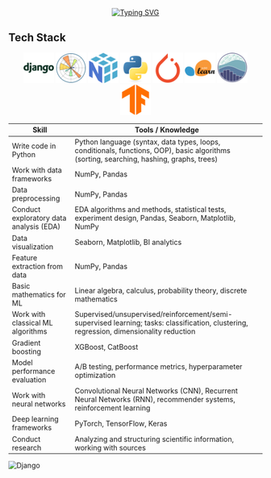 <div align="center">
  
  [![Typing SVG](https://readme-typing-svg.demolab.com?font=Fira+Code&size=25&pause=1000&width=750&lines=ML-engineer+%7C+Data+Scientist++%7C+Python+developer)](https://git.io/typing-svg)
</div>

## Tech Stack

<div align="center">
  <img src="images/django.svg" alt="Django" width="60" height="60"/>
  <img src="images/matplotlib.svg" alt="Matplotlib" width="60" height="60"/>
  <img src="images/numpy.svg" alt="NumPy" width="60" height="60"/>
  <img src="images/python.svg" alt="Python" width="60" height="60"/>
  <img src="images/pytorch.svg" alt="PyTorch" width="60" height="60"/>
  <img src="images/scikitlearn.svg" alt="scikitlearn" width="60" height="60"/>
  <img src="images/seaborn.svg" alt="Seaborn" width="60" height="60"/>
  <img src="images/tensorflow.svg" alt="TensorFlow" width="60" height="60"/>
</div>

| Skill | Tools / Knowledge |
|-------|-------------------|
| Write code in Python | Python language (syntax, data types, loops, conditionals, functions, OOP), basic algorithms (sorting, searching, hashing, graphs, trees) |
| Work with data frameworks | NumPy, Pandas |
| Data preprocessing | NumPy, Pandas |
| Conduct exploratory data analysis (EDA) | EDA algorithms and methods, statistical tests, experiment design, Pandas, Seaborn, Matplotlib, NumPy |
| Data visualization | Seaborn, Matplotlib, BI analytics |
| Feature extraction from data | NumPy, Pandas |
| Basic mathematics for ML | Linear algebra, calculus, probability theory, discrete mathematics |
| Work with classical ML algorithms | Supervised/unsupervised/reinforcement/semi-supervised learning; tasks: classification, clustering, regression, dimensionality reduction |
| Gradient boosting | XGBoost, CatBoost |
| Model performance evaluation | A/B testing, performance metrics, hyperparameter optimization |
| Work with neural networks | Convolutional Neural Networks (CNN), Recurrent Neural Networks (RNN), recommender systems, reinforcement learning |
| Deep learning frameworks | PyTorch, TensorFlow, Keras |
| Conduct research | Analyzing and structuring scientific information, working with sources |

![Django](images/django-original.svg)
